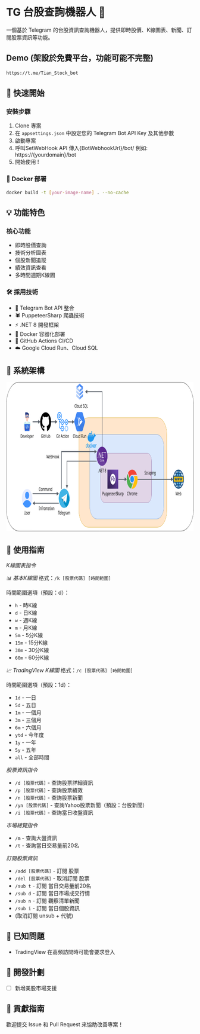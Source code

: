 # TG 台股查詢機器人 🤖

一個基於 Telegram 的台股資訊查詢機器人，提供即時股價、K線圖表、新聞、訂閱股票資訊等功能。

## Demo (架設於免費平台，功能可能不完整)

```cmd
https://t.me/Tian_Stock_bot
```

## 🚀 快速開始

### 安裝步驟
1. Clone 專案
2. 在 `appsettings.json` 中設定您的 Telegram Bot API Key 及其他參數
3. 啟動專案
4. 呼叫SetWebHook API 傳入{BotWebhookUrl}/bot/ 例如: https://{yourdomain}/bot
5. 開始使用 !

### 🐳 Docker 部署
```bash
docker build -t [your-image-name] . --no-cache
```

## 💡 功能特色

### 核心功能
- 即時股價查詢
- 技術分析圖表
- 個股新聞追蹤
- 績效資訊查看
- 多時間週期K線圖

### 🛠️ 採用技術
- 🤖 Telegram Bot API 整合
- 🕷️ PuppeteerSharp 爬蟲技術
- ⚡  .NET 8 開發框架
- 🐳 Docker 容器化部署
- 🔄 GitHub Actions CI/CD
- ☁️ Google Cloud Run、Cloud SQL

## 🔧 系統架構

<img src="readme/images/flowchar.png" alt="系統架構圖" height="400" width="930">

## 📖 使用指南

  *K線圖表指令*

  *📊 基本K線圖*
  格式：`/k [股票代碼] [時間範圍]`

  時間範圍選項（預設：d）：
  - `h` - 時K線
  - `d` - 日K線 
  - `w` - 週K線
  - `m` - 月K線
  - `5m` - 5分K線
  - `15m` - 15分K線
  - `30m` - 30分K線
  - `60m` - 60分K線

  *📈 TradingView K線圖*
  格式：`/c [股票代碼] [時間範圍]`

  時間範圍選項（預設：1d）：
  - `1d` - 一日
  - `5d` - 五日
  - `1m` - 一個月
  - `3m` - 三個月
  - `6m` - 六個月
  - `ytd` - 今年度
  - `1y` - 一年
  - `5y` - 五年
  - `all` - 全部時間

  *股票資訊指令*
  - `/d [股票代碼]` - 查詢股票詳細資訊
  - `/p [股票代碼]` - 查詢股票績效
  - `/n [股票代碼]` - 查詢股票新聞
  - `/yn [股票代碼]` - 查詢Yahoo股票新聞（預設：台股新聞）
  - `/i [股票代碼]` - 查詢當日收盤資訊

  *市場總覽指令*
  - `/m` - 查詢大盤資訊
  - `/t` - 查詢當日交易量前20名

  *訂閱股票資訊*
  - `/add [股票代碼]` - 訂閱 股票
  - `/del [股票代碼]` - 取消訂閱 股票
  - `/sub t` - 訂閱 當日交易量前20名
  - `/sub d` - 訂閱 當日市場成交行情
  - `/sub n` - 訂閱 觀察清單新聞
  - `/sub i` - 訂閱 當日個股資訊
  -  (取消訂閱 unsub + 代號)

## 🚨 已知問題
- TradingView 在高頻訪問時可能會要求登入

## 📝 開發計劃
- [ ] 新增美股市場支援

## 🤝 貢獻指南
歡迎提交 Issue 和 Pull Request 來協助改善專案！
